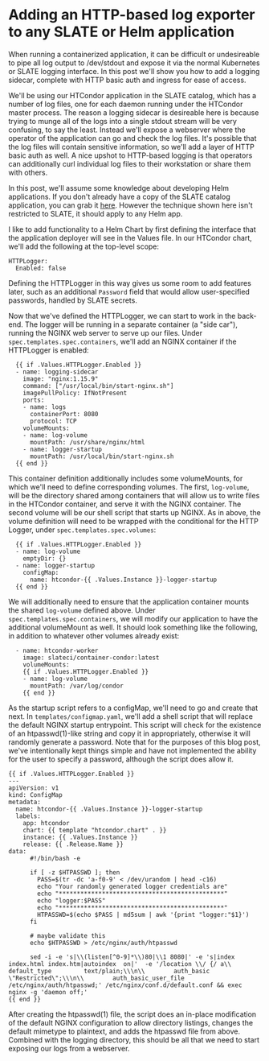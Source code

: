 # Adding an HTTP-based log exporter to any SLATE or Helm application

When running a containerized application, it can be difficult or
undesireable to pipe all log output to /dev/stdout and expose it via the normal
Kubernetes or SLATE logging interface. In this post we'll show you how to add a
logging sidecar, complete with HTTP basic auth and ingress for ease of access.

We'll be using our HTCondor application in the SLATE catalog, which has a
number of log files, one for each daemon running under the HTCondor master
process. The reason a logging sidecar is desireable here is because trying to
munge all of the logs into a single stdout stream will be very confusing, to
say the least. Instead we'll expose a webserver where the operator of the
application can go and check the log files. It's possible that the log files
will contain sensitive information, so we'll add a layer of HTTP basic auth as
well. A nice upshot to HTTP-based logging is that operators can additionally
curl individual log files to their workstation or share them with others.

In this post, we'll assume some knowledge about developing Helm applications.
If you don't already have a copy of the SLATE catalog application, you can grab
it [here](https://github.com/slateci/slate-catalog). However the technique
shown here isn't restricted to SLATE, it should apply to any Helm app.

I like to add functionality to a Helm Chart by first defining the interface
that the application deployer will see in the Values file.  In our HTCondor
chart, we'll add the following at the top-level scope:

    HTTPLogger: 
      Enabled: false

Defining the HTTPLogger in this way gives us some room to add features later,
such as an additional `Password` field that would allow user-specified
passwords, handled by SLATE secrets. 

Now that we've defined the HTTPLogger, we can start to work in the back-end.
The logger will be running in a separate container (a "side car"), running the
NGINX web server to serve up our files. Under `spec.templates.spec.containers`,
we'll add an NGINX container if the HTTPLogger is enabled:

      {{ if .Values.HTTPLogger.Enabled }}
      - name: logging-sidecar
        image: "nginx:1.15.9"
        command: ["/usr/local/bin/start-nginx.sh"]
        imagePullPolicy: IfNotPresent
        ports:
        - name: logs
          containerPort: 8080
          protocol: TCP
        volumeMounts:
        - name: log-volume
          mountPath: /usr/share/nginx/html
        - name: logger-startup
          mountPath: /usr/local/bin/start-nginx.sh
      {{ end }}

This container definition additionally includes some volumeMounts, for which
we'll need to define corresponding volumes. The first, `log-volume`, will be
the directory shared among containers that will allow us to write files in the
HTCondor container, and serve it with the NGINX container. The second volume
will be our shell script that starts up NGINX. As in above, the volume
definition will need to be wrapped with the conditional for the HTTP Logger,
under `spec.templates.spec.volumes`: 

      {{ if .Values.HTTPLogger.Enabled }}
      - name: log-volume
        emptyDir: {}
      - name: logger-startup
        configMap:
          name: htcondor-{{ .Values.Instance }}-logger-startup
      {{ end }}

We will additionally need to ensure that the application container mounts the
shared `log-volume` defined above. Under `spec.templates.spec.containers`, we
will modify our application to have the additional volumeMount as well. It
should look something like the following, in addition to whatever other volumes
already exist:

      - name: htcondor-worker
        image: slateci/container-condor:latest
        volumeMounts:
        {{ if .Values.HTTPLogger.Enabled }}
        - name: log-volume
          mountPath: /var/log/condor
        {{ end }}

As the startup script refers to a configMap, we'll need to go and create that
next. In `templates/configmap.yaml`, we'll add a shell script that will
replace the default NGINX startup entrypoint. This script will check for the
existence of an htpasswd(1)-like string and copy it in appropriately, otherwise
it will randomly generate a password. Note that for the purposes of this blog
post, we've intentionally kept things simple and have not implemented the
ability for the user to specify a password, although the script does allow it.

	{{ if .Values.HTTPLogger.Enabled }}
	---
	apiVersion: v1
	kind: ConfigMap
	metadata:
	  name: htcondor-{{ .Values.Instance }}-logger-startup
	  labels:
	    app: htcondor
	    chart: {{ template "htcondor.chart" . }}
	    instance: {{ .Values.Instance }}
	    release: {{ .Release.Name }}
	data:
          #!/bin/bash -e

          if [ -z $HTPASSWD ]; then
            PASS=$(tr -dc 'a-f0-9' < /dev/urandom | head -c16) 
            echo "Your randomly generated logger credentials are"
            echo "**********************************************"
            echo "logger:$PASS"
            echo "**********************************************"
            HTPASSWD=$(echo $PASS | md5sum | awk '{print "logger:"$1}')
          fi

          # maybe validate this
          echo $HTPASSWD > /etc/nginx/auth/htpasswd

          sed -i -e 's|\\(listen[^0-9]*\\)80|\\1 8080|' -e 's|index  index.html index.htm|autoindex  on|'  -e '/location \\/ {/ a\\        default_type         text/plain;\\\n\\        auth_basic           \"Restricted\";\\\n\\        auth_basic_user_file /etc/nginx/auth/htpasswd;' /etc/nginx/conf.d/default.conf && exec nginx -g 'daemon off;'
	{{ end }}

After creating the htpasswd(1) file, the script does an in-place modification
of the default NGINX configuration to allow directory listings, changes the
default mimetype to plaintext, and adds the htpasswd file from above. Combined
with the logging directory, this should be all that we need to start exposing
our logs from a webserver.

